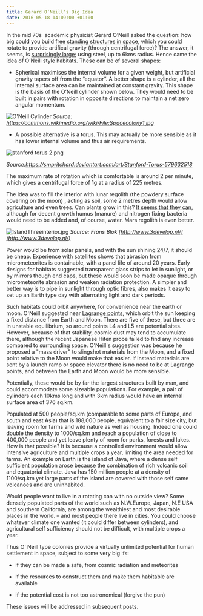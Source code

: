 ```yaml
---
title: Gerard O’Neill’s Big Idea
date: 2016-05-18 14:09:00 +01:00
---
```


In the mid 70s  academic physicist Gerard O’Neill asked the question: how big could you build [free standing structures in space](http://www.popularmechanics.com/space/deep-space/a11351/how-we-could-actually-build-a-space-colony-17268252/), which you could rotate to provide artifical gravity (through centrifugal force)? The answer, it seems, is [surprisingly large](http://cosmoquest.org/forum/archive/index.php/t-111850.html); using steel, up to 6kms radius. Hence came the idea of O’Neill style habitats. These can be of several shapes:

* Spherical maximises the internal volume for a given weight, but artificial gravity tapers off from the “equator”.  A better shape is a cylinder, all the internal surface area can be maintained at constant gravity. This shape is the basis of the O’Neill cylinder shown below. They would need to be built in pairs with rotation in opposite directions to maintain a net zero angular momentum.

![O'Neill Cylinder](https://3.bp.blogspot.com/-rbFxnBQo_e8/VzxkDxFA8rI/AAAAAAAAAFo/0YrGR1hMWpkrPV2eEvqetAeNXizfVqFMQCLcB/s640/IslandThree2.jpg)
*Source: https://commons.wikimedia.org/wiki/File:Spacecolony1.jpg*

* A possible alternative is a torus. This may actually be more sensible as it has lower internal volume and thus air requirements. 

![stanford torus 2.png](/uploads/stanford%20torus%202.png)

*Source:https://smpritchard.deviantart.com/art/Stanford-Torus-579632518*

The maximum rate of rotation which is comfortable is around 2 per minute, which gives a centrifugal force of 1g at a radius of 225 metres.

The idea was to fill the interior with lunar regolith (the powdery surface covering on the moon) , acting as soil, some 2 metres depth would allow agriculture and even trees. Can plants grow in this? [It seems that they can](http://popsci.com/article/technology/crops-grow-fake-moon-and-mars-soil), although for decent growth humus (manure) and nitrogen fixing bacteria would need to be added and, of course, water. Mars regolith is even better.

![IslandThreeinterior.jpg](/uploads/IslandThreeinterior.jpg)
*Source: Frans Blok [http://www.3develop.nl/](http://www.3develop.nl/)*

Power would be from solar panels, and with the sun shining 24/7, it should be cheap. Experience with satellites shows that abrasion from micrometeorites is containable, with a panel life of around 20 years. Early designs for habitats suggested transparent glass strips to let in sunlight, or by mirrors though end caps, but these would soon be made opaque through micrometeorite abrasion and weaken radiation protection. A simpler and better way is to pipe in sunlight through optic fibres, also makes it easy to set up an Earth type day with alternating light and dark periods.

Such habitats could orbit anywhere, for convenience near the earth or moon. O'Neill suggested near [Lagrange points](http://map.gsfc.nasa.gov/mission/observatory_l2.html), which orbit the sun keeping a fixed distance from Earth and Moon. There are five of these, but three are in unstable equilibrium, so around points L4 and L5 are potential sites. However, because of that stability, cosmic dust may tend to accumulate there, although the  recent Japanese Hiten probe failed to find any increase compared to surrounding space. O'Neill's suggestion was because he proposed a "mass driver" to slingshot materials from the Moon, and a fixed point relative to the Moon would make that easier. If instead materials are sent by a launch ramp or space elevator there is no need to be at Lagrange points, and between the Earth and Moon would be more sensible. 

Potentially, these would be by far the largest structures built by man, and could accommodate some sizeable populations. For example, a pair of cylinders each 10kms long and with 3km radius would have an internal surface area of 376 sq.km. 

Populated at 500 people/sq.km (comparable to some parts of Europe, and south and east Asia) that is 188,000 people, equivalent to a fair size city, but leaving room for farms and wild nature as well as housing. Indeed one could double the density to 1000/sq.km and reach a population of close to 400,000 people and yet leave plenty of room for parks, forests and lakes. How is that possible? It is because a controlled environment would allow intensive agriculture and multiple crops a year, limiting the area needed for farms. An example on Earth is the island of Java, where a dense self sufficient population arose because the combination of rich volcanic soil and equatorial climate. Java has 150 million people at a density of 1100/sq.km yet large parts of the island are covered with those self same volcanoes and are uninhabited. 

Would people want to live in a rotating can with no outside view? Some densely populated parts of the world such as N.W.Europe, Japan, N.E USA and southern California, are among the wealthiest and most desirable places in the world. – and most people there live in cities. You could choose whatever climate one wanted (it could differ between cylinders), and agricultural self sufficiency should not be difficult, with multiple crops a year.

Thus O’ Neill type colonies provide a virtually unlimited potential for human settlement in space, subject to some very big ifs:

* If they can be made a safe, from cosmic radiation and meteorites

* If the resources to construct them and make them habitable are available

* If the potential cost is not too astronomical (forgive the pun)

These issues will be addressed in subsequent posts.